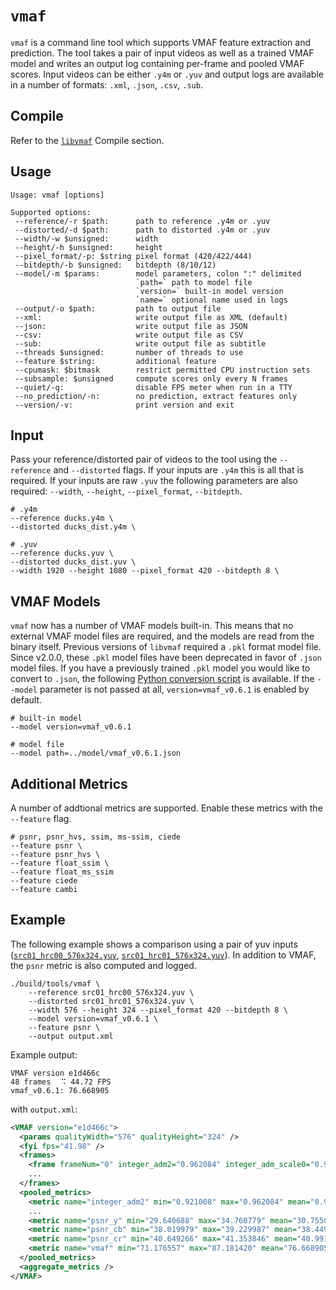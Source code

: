 # `vmaf`

`vmaf` is a command line tool which supports VMAF feature extraction and prediction. The tool takes a pair of input videos as well as a trained VMAF model and writes an output log containing per-frame and pooled VMAF scores. Input videos can be either `.y4m` or `.yuv` and output logs are available in a number of formats: `.xml`, `.json`, `.csv`, `.sub`.

## Compile

Refer to the [`libvmaf`](../README.md) Compile section.

## Usage

```
Usage: vmaf [options]

Supported options:
 --reference/-r $path:      path to reference .y4m or .yuv
 --distorted/-d $path:      path to distorted .y4m or .yuv
 --width/-w $unsigned:      width
 --height/-h $unsigned:     height
 --pixel_format/-p: $string pixel format (420/422/444)
 --bitdepth/-b $unsigned:   bitdepth (8/10/12)
 --model/-m $params:        model parameters, colon ":" delimited
                            `path=` path to model file
                            `version=` built-in model version
                            `name=` optional name used in logs
 --output/-o $path:         path to output file
 --xml:                     write output file as XML (default)
 --json:                    write output file as JSON
 --csv:                     write output file as CSV
 --sub:                     write output file as subtitle
 --threads $unsigned:       number of threads to use
 --feature $string:         additional feature
 --cpumask: $bitmask        restrict permitted CPU instruction sets
 --subsample: $unsigned     compute scores only every N frames
 --quiet/-q:                disable FPS meter when run in a TTY
 --no_prediction/-n:        no prediction, extract features only
 --version/-v:              print version and exit
```

## Input
Pass your reference/distorted pair of videos to the tool using the `--reference` and `--distorted` flags. If your inputs are `.y4m` this is all that is required. If your inputs are raw `.yuv` the following parameters are also required: `--width`, `--height`, `--pixel_format`, `--bitdepth`.

```shell script
# .y4m
--reference ducks.y4m \
--distorted ducks_dist.y4m \

# .yuv
--reference ducks.yuv \
--distorted ducks_dist.yuv \
--width 1920 --height 1080 --pixel_format 420 --bitdepth 8 \
```

## VMAF Models
`vmaf` now has a number of VMAF models built-in. This means that no external VMAF model files are required, and the models are read from the binary itself. Previous versions of `libvmaf` required a `.pkl` format model file. Since v2.0.0, these `.pkl` model files have been deprecated in favor of `.json` model files. If you have a previously trained `.pkl` model you would like to convert to `.json`, the following [Python conversion script](../../python/vmaf/script/convert_model_from_pkl_to_json.py) is available. If the `--model` parameter is not passed at all, `version=vmaf_v0.6.1` is enabled by default.

```shell script
# built-in model
--model version=vmaf_v0.6.1

# model file
--model path=../model/vmaf_v0.6.1.json
```

## Additional Metrics
A number of addtional metrics are supported. Enable these metrics with the `--feature` flag.

```shell script
# psnr, psnr_hvs, ssim, ms-ssim, ciede
--feature psnr \
--feature psnr_hvs \
--feature float_ssim \
--feature float_ms_ssim
--feature ciede
--feature cambi
```

## Example

The following example shows a comparison using a pair of yuv inputs ([`src01_hrc00_576x324.yuv`](https://github.com/Netflix/vmaf_resource/blob/master/python/test/resource/yuv/src01_hrc00_576x324.yuv), [`src01_hrc01_576x324.yuv`](https://github.com/Netflix/vmaf_resource/blob/master/python/test/resource/yuv/src01_hrc01_576x324.yuv)). In addition to VMAF, the `psnr` metric is also computed and logged.

```shell script
./build/tools/vmaf \
    --reference src01_hrc00_576x324.yuv \
    --distorted src01_hrc01_576x324.yuv \
    --width 576 --height 324 --pixel_format 420 --bitdepth 8 \
    --model version=vmaf_v0.6.1 \
    --feature psnr \
    --output output.xml
```
Example output:
```text
VMAF version e1d466c
48 frames ⠀⠩ 44.72 FPS
vmaf_v0.6.1: 76.668905
```
with `output.xml`:
```xml
<VMAF version="e1d466c">
  <params qualityWidth="576" qualityHeight="324" />
  <fyi fps="41.98" />
  <frames>
    <frame frameNum="0" integer_adm2="0.962084" integer_adm_scale0="0.946338" integer_adm_scale1="0.939006" integer_adm_scale2="0.957474" integer_adm_scale3="0.980887" integer_motion2="0.000000" integer_motion="0.000000" integer_vif_scale0="0.505712" integer_vif_scale1="0.879061" integer_vif_scale2="0.937873" integer_vif_scale3="0.964301" psnr_y="34.760779" psnr_cb="39.229987" psnr_cr="41.349703" vmaf="83.856285" />
    ...
  </frames>
  <pooled_metrics>
    <metric name="integer_adm2" min="0.921008" max="0.962084" mean="0.934506" harmonic_mean="0.934463" />
    ...
    <metric name="psnr_y" min="29.640688" max="34.760779" mean="30.755064" harmonic_mean="30.727905" />
    <metric name="psnr_cb" min="38.019979" max="39.229987" mean="38.449441" harmonic_mean="38.447866" />
    <metric name="psnr_cr" min="40.649266" max="41.353846" mean="40.991910" harmonic_mean="40.991083" />
    <metric name="vmaf" min="71.176557" max="87.181420" mean="76.668905" harmonic_mean="76.510006" />
  </pooled_metrics>
  <aggregate_metrics />
</VMAF>
```

